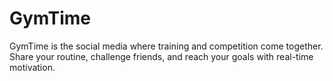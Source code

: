 # GymTime
GymTime is the social media where training and competition come together. Share your routine, challenge friends, and reach your goals with real-time motivation.
